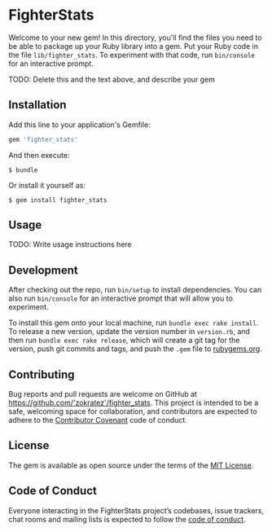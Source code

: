 # FighterStats

Welcome to your new gem! In this directory, you'll find the files you need to be able to package up your Ruby library into a gem. Put your Ruby code in the file `lib/fighter_stats`. To experiment with that code, run `bin/console` for an interactive prompt.

TODO: Delete this and the text above, and describe your gem

## Installation

Add this line to your application's Gemfile:

```ruby
gem 'fighter_stats'
```

And then execute:

    $ bundle

Or install it yourself as:

    $ gem install fighter_stats

## Usage

TODO: Write usage instructions here

## Development

After checking out the repo, run `bin/setup` to install dependencies. You can also run `bin/console` for an interactive prompt that will allow you to experiment.

To install this gem onto your local machine, run `bundle exec rake install`. To release a new version, update the version number in `version.rb`, and then run `bundle exec rake release`, which will create a git tag for the version, push git commits and tags, and push the `.gem` file to [rubygems.org](https://rubygems.org).

## Contributing

Bug reports and pull requests are welcome on GitHub at https://github.com/'zokratez'/fighter_stats. This project is intended to be a safe, welcoming space for collaboration, and contributors are expected to adhere to the [Contributor Covenant](http://contributor-covenant.org) code of conduct.

## License

The gem is available as open source under the terms of the [MIT License](https://opensource.org/licenses/MIT).

## Code of Conduct

Everyone interacting in the FighterStats project’s codebases, issue trackers, chat rooms and mailing lists is expected to follow the [code of conduct](https://github.com/'zokratez'/fighter_stats/blob/master/CODE_OF_CONDUCT.md).
